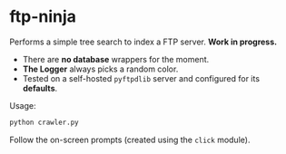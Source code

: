 # ftp-ninja

Performs a simple tree search to index a FTP server.
**Work in progress.**

- There are **no database** wrappers for the moment.
- **The Logger** always picks a random color.
- Tested on a self-hosted `pyftpdlib` server and configured for its **defaults**.

Usage:
```sh
python crawler.py
```
Follow the on-screen prompts (created using the `click` module).
